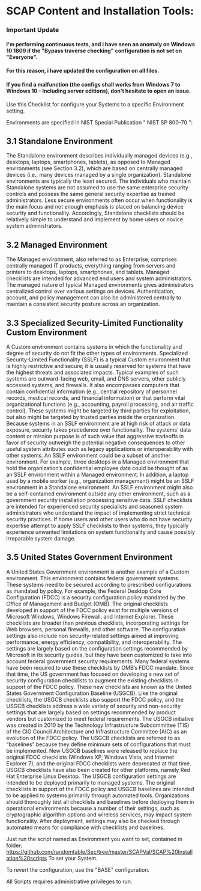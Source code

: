 # SCAP Content and Installation Tools:

### Important Update
#### I'm performing continuous tests, and i have seen an anomaly on Windows 10 1809 if the "Bypass traverse checking" configuration is not set on "Everyone".
#### For this reason, i have updated the configuration on all files.
#### If you find a malfunction (the configs shall works from Windows 7 to Windows 10 - Including server editions), don't hesitate to open an issue.

Use this Checklist for configure your Systems to a specific Environment setting.

Environments are specified in NIST Special Publication " NIST SP 800-70 ":

## 3.1 Standalone Environment

The Standalone environment describes individually managed devices (e.g., desktops, laptops,
smartphones, tablets), as opposed to Managed environments (see Section 3.2), which are based on
centrally managed devices (i.e., many devices managed by a single organization). Standalone
environments are typically the least secured. The individuals who maintain Standalone systems are not
assumed to use the same enterprise security controls and possess the same general security expertise as
trained administrators. Less secure environments often occur when functionality is the main focus and not
enough emphasis is placed on balancing device security and functionality. Accordingly, Standalone
checklists should be relatively simple to understand and implement by home users or novice system
administrators.

## 3.2 Managed Environment

The Managed environment, also referred to as Enterprise, comprises centrally managed IT products,
everything ranging from servers and printers to desktops, laptops, smartphones, and tablets. Managed
checklists are intended for advanced end users and system administrators. The managed nature of typical
Managed environments gives administrators centralized control over various settings on devices.
Authentication, account, and policy management can also be administered centrally to maintain a
consistent security posture across an organization.

## 3.3 Specialized Security-Limited Functionality Custom Environment

A Custom environment contains systems in which the functionality and degree of security do not fit the
other types of environments. Specialized Security-Limited Functionality (SSLF) is a typical Custom
environment that is highly restrictive and secure; it is usually reserved for systems that have the highest
threats and associated impacts. Typical examples of such systems are outward-facing web, email, and
DNS servers, other publicly accessed systems, and firewalls. It also encompasses computers that contain
confidential information (e.g., central repository of personnel records, medical records, and financial
information) or that perform vital organizational functions (e.g., accounting, payroll processing, and air
traffic control). These systems might be targeted by third parties for exploitation, but also might be
targeted by trusted parties inside the organization. Because systems in an SSLF environment are at high
risk of attack or data exposure, security takes precedence over functionality. The systems’ data content or
mission purpose is of such value that aggressive tradeoffs in favor of security outweigh the potential
negative consequences to other useful system attributes such as legacy applications or interoperability
with other systems.
An SSLF environment could be a subset of another environment. For example, three desktops in a
Managed environment that hold the organization’s confidential employee data could be thought of as an
SSLF environment within a Managed environment. In addition, a laptop used by a mobile worker (e.g.,
organization management) might be an SSLF environment in a Standalone environment. An SSLF
environment might also be a self-contained environment outside any other environment, such as a
government security installation processing sensitive data.
SSLF checklists are intended for experienced security specialists and seasoned system administrators who
understand the impact of implementing strict technical security practices. If home users and other users
who do not have security expertise attempt to apply SSLF checklists to their systems, they typically
experience unwanted limitations on system functionality and cause possibly irreparable system damage.

## 3.5 United States Government Environment

A United States Government environment is another example of a Custom environment. This
environment contains federal government systems. These systems need to be secured according to
prescribed configurations as mandated by policy. For example, the Federal Desktop Core Configuration
(FDCC) is a security configuration policy mandated by the Office of Management and Budget (OMB).
The original checklists developed in support of the FDCC policy exist for multiple versions of Microsoft
Windows, Windows Firewall, and Internet Explorer. These checklists are broader than previous
checklists, incorporating settings for Web browsers, personal firewalls, and other software. The
configuration settings also include non security-related settings aimed at improving performance, energy
efficiency, compatibility, and interoperability. The settings are largely based on the configuration settings
recommended by Microsoft in its security guides, but they have been customized to take into account
federal government security requirements. Many federal systems have been required to use these
checklists by OMB’s FDCC mandate.
Since that time, the US government has focused on developing a new set of security configuration
checklists to augment the existing checklists in support of the FDCC policy. These new checklists are
known as the United States Government Configuration Baseline (USGCB). Like the original checklists,
the USGCB checklists also support the FDCC policy, and the USGCB checklists address a wide variety
of security and non-security settings that are largely based on settings recommended by product vendors
but customized to meet federal requirements. The USGCB initiative was created in 2010 by the
Technology Infrastructure Subcommittee (TIS) of the CIO Council Architecture and Infrastructure
Committee (AIC) as an evolution of the FDCC policy. The USGCB checklists are referred to as
“baselines” because they define minimum sets of configurations that must be implemented. New USGCB
baselines were released to replace the original FDCC checklists (Windows XP, Windows Vista, and
Internet Explorer 7), and the original FDCC checklists were deprecated at that time. USGCB checklists
have also been created for other platforms, namely Red Hat Enterprise Linux Desktop.
The USGCB configuration settings are intended to be deployed primarily to managed systems. The
original checklists in support of the FDCC policy and USGCB baselines are intended to be applied to
systems primarily through automated tools. Organizations should thoroughly test all checklists and
baselines before deploying them in operational environments because a number of their settings, such as
cryptographic algorithm options and wireless services, may impact system functionality. After
deployment, settings may also be checked through automated means for compliance with checklists and
baselines.

Just run the script named as Environment you want to set, contained in folder:
https://github.com/randomtable/Sec/tree/master/SCAPVal/SCAP%20Installation%20scripts
To set your System.

To revert the configuration, use the "BASE" configuration.

All Scripts requires administrative privileges to run.
